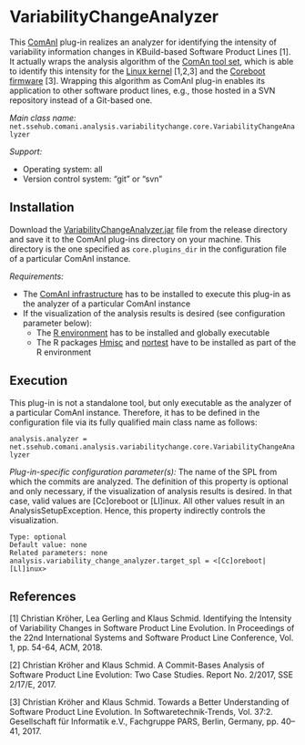 # VariabilityChangeAnalyzer
This [ComAnI](https://github.com/CommitAnalysisInfrastructure/ComAnI) plug-in realizes an analyzer for identifying the intensity of variability information changes in KBuild-based Software Product Lines [1]. It actually wraps the analysis algorithm of the [ComAn tool set](https://github.com/SSE-LinuxAnalysis/ComAn), which is able to identify this intensity for the [Linux kernel](https://git.kernel.org/pub/scm/linux/kernel/git/torvalds/linux.git) [1,2,3] and the [Coreboot firmware](https://www.coreboot.org/downloads.html) [3]. Wrapping this algorithm as ComAnI plug-in enables its application to other software product lines, e.g., those hosted in a SVN repository instead of a Git-based one.

*Main class name:* `net.ssehub.comani.analysis.variabilitychange.core.VariabilityChangeAnalyzer`

*Support:*
- Operating system: all
- Version control system: “git” or “svn”

## Installation
Download the [VariabilityChangeAnalyzer.jar](/release/VariabilityChangeAnalyzer.jar) file from the release directory and save it to the ComAnI plug-ins directory on your machine. This directory is the one specified as `core.plugins_dir` in the configuration file of a particular ComAnI instance.

*Requirements:*
- The [ComAnI infrastructure](https://github.com/CommitAnalysisInfrastructure/ComAnI) has to be installed to execute this plug-in as the analyzer of a particular ComAnI instance
- If the visualization of the analysis results is desired (see configuration parameter below):
  - The [R environment](https://www.r-project.org/) has to be installed and globally executable
  - The R packages [Hmisc](https://cran.r-project.org/web/packages/Hmisc/index.html) and [nortest](https://cran.r-project.org/web/packages/nortest/index.html) have to be installed as part of the R environment

## Execution
This plug-in is not a standalone tool, but only executable as the analyzer of a particular ComAnI instance. Therefore, it has to be defined in the configuration file via its fully qualified main class name as follows:

`analysis.analyzer = net.ssehub.comani.analysis.variabilitychange.core.VariabilityChangeAnalyzer`

*Plug-in-specific configuration parameter(s):*
The name of the SPL from which the commits are analyzed. The definition of this property is optional and only necessary, if the visualization of analysis results is desired. In that case, valid values are [Cc]oreboot or [Ll]inux. All other values result in an AnalysisSetupException. Hence, this property indirectly controls the visualization.
```Properties
Type: optional
Default value: none
Related parameters: none
analysis.variability_change_analyzer.target_spl = <[Cc]oreboot|[Ll]inux>
```

## References
[1] Christian Kröher, Lea Gerling and Klaus Schmid. Identifying the Intensity of Variability Changes in Software Product Line Evolution. In Proceedings of the 22nd International Systems and Software Product Line Conference, Vol. 1, pp. 54-64, ACM, 2018.

[2] Christian Kröher and Klaus Schmid. A Commit-Bases Analysis of Software Product Line Evolution: Two Case Studies. Report No. 2/2017, SSE 2/17/E, 2017.

[3] Christian Kröher and Klaus Schmid. Towards a Better Understanding of Software Product Line Evolution. In Softwaretechnik-Trends, Vol. 37:2. Gesellschaft für Informatik e.V., Fachgruppe PARS, Berlin, Germany, pp. 40–41, 2017.
